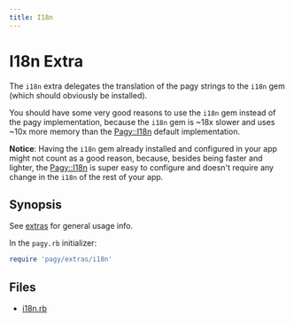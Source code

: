 ```yaml
---
title: I18n
---
```

# I18n Extra

The `i18n` extra delegates the translation of the pagy strings to the `i18n` gem (which should obviously be installed).

You should have some very good reasons to use the `i18n` gem instead of the pagy implementation, because the `i18n` gem is ~18x slower and uses ~10x more memory than the [Pagy::I18n](../api/i18n) default implementation.

**Notice**: Having the `i18n` gem already installed and configured in your app might not count as a good reason, because, besides being faster and lighter, the [Pagy::I18n](../api/i18n) is super easy to configure and doesn't require any change in the `i18n` of the rest of your app.

## Synopsis

See [extras](../extras.md) for general usage info.

In the `pagy.rb` initializer:

```ruby
require 'pagy/extras/i18n'
```

## Files

- [i18n.rb](https://github.com/ddnexus/pagy/blob/master/lib/pagy/extras/i18n.rb)
